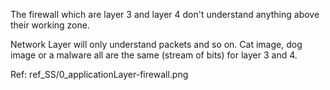The firewall which are layer 3 and layer 4 don't understand anything above their working zone. 

Network Layer will only understand packets and so on. Cat image, dog image or a malware all are the same (stream of bits) for layer 3 and 4. 

Ref: ref_SS/0_applicationLayer-firewall.png